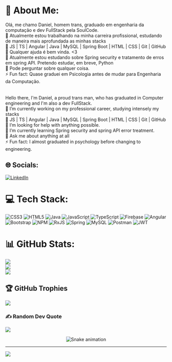 # 💫 About Me:
Olá, me chamo Daniel, homem trans, graduado em engenharia da computação e dev FullStack pela SoulCode.<br>🔭 Atualmente estou trabalhando na minha carreira profissional, estudando de maneira mais aprofundada as minhas stacks<br>🧰 JS | TS | Angular | Java | MySQL | Spring Boot | HTML | CSS | Git | GitHub<br>🤝 Qualquer ajuda é bem vinda. <3<br>🌱 Atualmente estou estudando sobre Spring security e tratamento de erros em spring API. Pretendo estudar, em breve, Python<br>💬 Pode perguntar sobre qualquer coisa.<br>⚡ Fun fact: Quase graduei em Psicologia antes de mudar para Engenharia da Computação.<br><br><br>Hello there, I'm Daniel, a proud trans man, who has graduated in Computer engineering and I'm also a dev FullStack. <br>🔭 I’m currently working on my professional career, studying intensely my stacks<br>🧰 JS | TS | Angular | Java | MySQL | Spring Boot | HTML | CSS | Git | GitHub<br>🤝 I’m looking for help with anything possible.<br>🌱 I’m currently learning Spring security and spring API error treatment.<br>💬 Ask me about anything at all<br>⚡ Fun fact: I almost graduated in psychology before changing to engineering.


## 🌐 Socials:
[![LinkedIn](https://img.shields.io/badge/LinkedIn-%230077B5.svg?logo=linkedin&logoColor=white)](https://linkedin.com/in/daniel-dias-assuncao) 

# 💻 Tech Stack:
![CSS3](https://img.shields.io/badge/css3-%231572B6.svg?style=plastic&logo=css3&logoColor=white) ![HTML5](https://img.shields.io/badge/html5-%23E34F26.svg?style=plastic&logo=html5&logoColor=white) ![Java](https://img.shields.io/badge/java-%23ED8B00.svg?style=plastic&logo=java&logoColor=white) ![JavaScript](https://img.shields.io/badge/javascript-%23323330.svg?style=plastic&logo=javascript&logoColor=%23F7DF1E) ![TypeScript](https://img.shields.io/badge/typescript-%23007ACC.svg?style=plastic&logo=typescript&logoColor=white) ![Firebase](https://img.shields.io/badge/firebase-%23039BE5.svg?style=plastic&logo=firebase) ![Angular](https://img.shields.io/badge/angular-%23DD0031.svg?style=plastic&logo=angular&logoColor=white) ![Bootstrap](https://img.shields.io/badge/bootstrap-%23563D7C.svg?style=plastic&logo=bootstrap&logoColor=white) ![NPM](https://img.shields.io/badge/NPM-%23000000.svg?style=plastic&logo=npm&logoColor=white) ![RxJS](https://img.shields.io/badge/rxjs-%23B7178C.svg?style=plastic&logo=reactivex&logoColor=white) ![Spring](https://img.shields.io/badge/spring-%236DB33F.svg?style=plastic&logo=spring&logoColor=white) ![MySQL](https://img.shields.io/badge/mysql-%2300f.svg?style=plastic&logo=mysql&logoColor=white) ![Postman](https://img.shields.io/badge/Postman-FF6C37?style=plastic&logo=postman&logoColor=white) ![JWT](https://img.shields.io/badge/JWT-black?style=plastic&logo=JSON%20web%20tokens)
# 📊 GitHub Stats:
![](https://github-readme-stats.vercel.app/api?username=Daniel-Assuncao89&theme=gotham&hide_border=false&include_all_commits=false&count_private=false)<br/>
![](https://github-readme-streak-stats.herokuapp.com/?user=Daniel-Assuncao89&theme=gotham&hide_border=false)<br/>
![](https://github-readme-stats.vercel.app/api/top-langs/?username=Daniel-Assuncao89&theme=gotham&hide_border=false&include_all_commits=false&count_private=false&layout=compact)

## 🏆 GitHub Trophies
![](https://github-profile-trophy.vercel.app/?username=Daniel-Assuncao89&theme=radical&no-frame=false&no-bg=true&margin-w=4)

### ✍️ Random Dev Quote
![](https://quotes-github-readme.vercel.app/api?type=horizontal&theme=radical)

<div align="center">

  ![Snake animation](https://github.com/danielbped/danielbped/blob/output/github-contribution-grid-snake.svg)

</div>

---
[![](https://visitcount.itsvg.in/api?id=Daniel-Assuncao89&icon=0&color=6)](https://visitcount.itsvg.in)



<!-- Proudly created with GPRM ( https://gprm.itsvg.in ) -->

